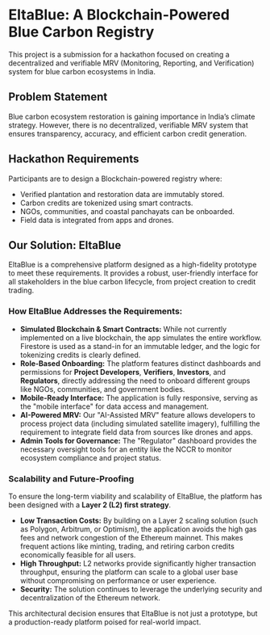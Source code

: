 # EltaBlue: A Blockchain-Powered Blue Carbon Registry

This project is a submission for a hackathon focused on creating a decentralized and verifiable MRV (Monitoring, Reporting, and Verification) system for blue carbon ecosystems in India.

## Problem Statement

Blue carbon ecosystem restoration is gaining importance in India’s climate strategy. However, there is no decentralized, verifiable MRV system that ensures transparency, accuracy, and efficient carbon credit generation.

## Hackathon Requirements

Participants are to design a Blockchain-powered registry where:
- Verified plantation and restoration data are immutably stored.
- Carbon credits are tokenized using smart contracts.
- NGOs, communities, and coastal panchayats can be onboarded.
- Field data is integrated from apps and drones.

## Our Solution: EltaBlue

EltaBlue is a comprehensive platform designed as a high-fidelity prototype to meet these requirements. It provides a robust, user-friendly interface for all stakeholders in the blue carbon lifecycle, from project creation to credit trading.

### How EltaBlue Addresses the Requirements:

-   **Simulated Blockchain & Smart Contracts:** While not currently implemented on a live blockchain, the app simulates the entire workflow. Firestore is used as a stand-in for an immutable ledger, and the logic for tokenizing credits is clearly defined.
-   **Role-Based Onboarding:** The platform features distinct dashboards and permissions for **Project Developers**, **Verifiers**, **Investors**, and **Regulators**, directly addressing the need to onboard different groups like NGOs, communities, and government bodies.
-   **Mobile-Ready Interface:** The application is fully responsive, serving as the "mobile interface" for data access and management.
-   **AI-Powered MRV:** Our "AI-Assisted MRV" feature allows developers to process project data (including simulated satellite imagery), fulfilling the requirement to integrate field data from sources like drones and apps.
-   **Admin Tools for Governance:** The "Regulator" dashboard provides the necessary oversight tools for an entity like the NCCR to monitor ecosystem compliance and project status.

### Scalability and Future-Proofing

To ensure the long-term viability and scalability of EltaBlue, the platform has been designed with a **Layer 2 (L2) first strategy**.

- **Low Transaction Costs:** By building on a Layer 2 scaling solution (such as Polygon, Arbitrum, or Optimism), the application avoids the high gas fees and network congestion of the Ethereum mainnet. This makes frequent actions like minting, trading, and retiring carbon credits economically feasible for all users.
- **High Throughput:** L2 networks provide significantly higher transaction throughput, ensuring the platform can scale to a global user base without compromising on performance or user experience.
- **Security:** The solution continues to leverage the underlying security and decentralization of the Ethereum network.

This architectural decision ensures that EltaBlue is not just a prototype, but a production-ready platform poised for real-world impact.
